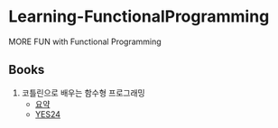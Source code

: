 # Learning-FunctionalProgramming
MORE FUN with Functional Programming

## Books
1. 코틀린으로 배우는 함수형 프로그래밍
   - [요약](https://github.com/hhko/Learning-FunctionalProgramming/blob/master/Books/%EC%BD%94%ED%8B%80%EB%A6%B0%EC%9C%BC%EB%A1%9C%20%EB%B0%B0%EC%9A%B0%EB%8A%94%20%ED%95%A8%EC%88%98%ED%98%95%20%ED%94%84%EB%A1%9C%EA%B7%B8%EB%9E%98%EB%B0%8D/README.md)
   - [YES24](http://www.yes24.com/Product/Goods/84899008?scode=032&OzSrank=1)
